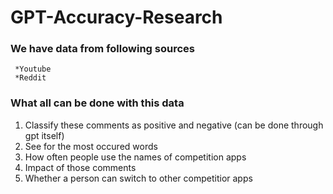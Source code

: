 # GPT-Accuracy-Research

### We have data from following sources
     *Youtube
     *Reddit

### What all can be done with this data
1. Classify these comments as positive and negative (can be done through gpt itself)
2. See for the most occured words
3. How often people use the names of competition apps
4. Impact of those comments
5. Whether a person can switch to other competitior apps